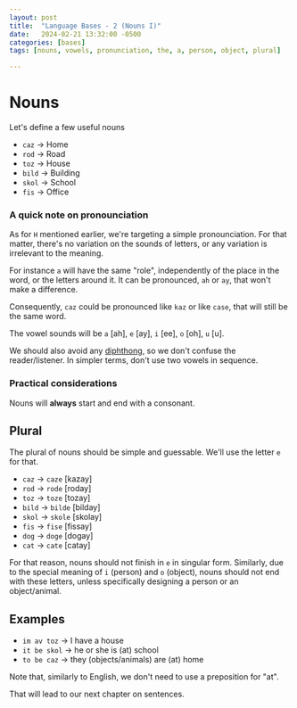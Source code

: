 ```yaml
---
layout: post
title:  "Language Bases - 2 (Nouns I)"
date:   2024-02-21 13:32:00 -0500
categories: [bases]
tags: [nouns, vowels, pronunciation, the, a, person, object, plural]

---
```

# Nouns

Let's define a few useful nouns

* `caz` -> Home
* `rod` -> Road
* `toz` -> House
* `bild` -> Building
* `skol` -> School
* `fis` -> Office

### A quick note on pronounciation

As for `H` mentioned earlier, we're targeting a simple pronounciation.
For that matter, there's no variation on the sounds of letters, or any
variation is irrelevant to the meaning.

For instance `a` will have the same "role", independently of the
place in the word, or the letters around it. It can be pronounced, `ah` or
`ay`, that won't make a difference.

Consequently, `caz` could be pronounced like `kaz` or like `case`, that
will still be the same word.

The vowel sounds will be `a` [ah], `e` [ay], `i` [ee], `o` [oh], `u` [u].

We should also avoid any [diphthong][diphthong], so we don't confuse the
reader/listener. In simpler terms, don't use two vowels in sequence.

[diphthong]: https://en.wikipedia.org/wiki/Diphthong

### Practical considerations

Nouns will **always** start and end with a consonant.

## Plural

The plural of nouns should be simple and guessable. We'll use the letter `e` for that.

* `caz` -> `caze` [kazay]
* `rod` -> `rode` [roday]
* `toz` -> `toze` [tozay]
* `bild` -> `bilde` [bilday]
* `skol` -> `skole` [skolay]
* `fis` -> `fise` [fissay]
* `dog` -> `doge` [dogay]
* `cat` -> `cate` [catay]

For that reason, nouns should not finish in `e` in singular form.
Similarly, due to the special meaning of `i` (person) and `o` (object),
nouns should not end with these letters, unless specifically
designing a person or an object/animal.

## Examples

* `im av toz` -> I have a house
* `it be skol` -> he or she is (at) school
* `to be caz` -> they (objects/animals) are (at) home

Note that, similarly to English, we don't need to use a preposition for
"at".

That will lead to our next chapter on sentences.